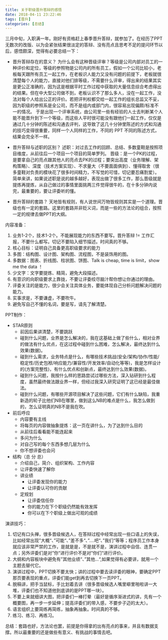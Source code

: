 ```yaml
---
title: 关于职级晋升答辩的感悟
date: 2018-04-11 23:22:46
tags: [晋升]
categories: [总结]
---
```


三月中旬，入职满一年。刚好有资格赶上春季晋升答辩，就参加了。在经历了PPT无数次的改版、以为会紧张结果很淡定的答辩、没有亮点且思考不足的提问环节以后，感悟颇深，觉得有必要总结一下：


* 晋升答辩存在的意义？
为什么会有这种晋级评审？等级是公司内部对员工的一种评价和定位，等级的参照物是公司内的所有员工，假如一个公司比较小，老板每天跟所有员工一起工作，在老板识人能力又没有问题的前提下，老板就很清楚每个人的能力，直接对他们排等级，不需要什么评审，得出来的结果其实是更公正准确的，因为这是根据平时工作过程中获取的大量信息综合考虑得出的结果。但在中大型公司做不到，老板认识不了那么多人，没在一起工作，没法对每个人给出公正的评价。若把评判权都交给一起工作的组长总监又不妥，因为职级的参照系是全公司，而不是组内或部门内，很容易出现偏颇/标准不一的情况。
于是出现一个评审系统，由公司里一些有经验的人士去判断某个人能不能晋升到下一个等级，而这些人平时很可能没有跟他们一起工作，仅仅是通过几十分钟的陈述和沟通去评判，这导致了这几十分钟里陈述的方式和沟通的技巧变得很重要，同样一个人同样的工作，不同的 PPT 不同的陈述方式，结果会完全不一样。

* 晋升答辩与述职的区别？
述职：对过去工作的回顾、总结、多数童鞋是按照项目维度，从前往后一个项目一个项目的简单罗列。
晋级：是一个PK的过程，是要拿自己的亮点跟其他人的亮点去PK的过程；要突出高度（业务理解、架构策略）、深度（技术方案实现）、不求量大（不要面面俱到）、懂得取舍（很多童鞋对负责的模块花了很多时间精力，不写觉的可惜，切记要忍痛割爱）。
简单来讲，如果说述职是说的越多越好，表现出做了很多工作，那么晋级就是提炼再提炼，从自己做过的事情里面挑两三件觉得很牛的，在十多分钟内说完，最重要的，要让评委听的懂。

* 晋升答辩的套路？
天地皆有规则，有人说世间万物皆规则其实是一个道理。晋级也有一定的套路。这里的套路并非贬义词，而是一些的方法论的组合，按照一定的规律去做PPT的大纲。

内容准备：
1. 业务1-2个，技术1-2个。不能展现能力的东西不要写。晋升答辩 != 工作汇报，不要什么都写。切记不要陷入细节描述。时间真的不够。
2. 核心目标：证明自己具备更高职级要求的能力
3. 多图：结构图、设计图、架构图、流程图，不是装饰用的图。
4. 多数据：图表、折线图、柱状图、饼图、Talk is cheap, time is limit，show me the data ！
5. 少文字：文字要提炼、精简，避免大段描述。
6. 有意识的向职级要求上靠拢，不要让评委绞尽脑汁帮你想让你通过的理由。
7. 评委关注的是能力，很少会关注具体业务，要能体现自己分析问题解决问题的能力。
8. 实事求是，不要谦虚，不要吹牛。
9. 避免写自己不懂的名词，要是写，请先了解清楚。

PPT制作：
* STAR原则
    * 前因后果讲清楚，不要跳跃
    * 碰到什么问题，业界是怎么解决的，我在这基础上做了些什么，相对业界的做法有什么优点，在这过程中碰到什么困难，怎么解决，最终达到什么效果(数据)。
    * 碰到什么需求，业务特点是什么，有哪些技术挑战(安全/架构/协作/性能/稳定性/历史包袱/响应能力/兼容性/开发效率/自动化等等)，我是怎样设计的(方案完整性)，有什么优点和创新点，最终达到什么效果(数据)。
    * 碰到什么问题，我按什么样的思路尝试过哪些方法，深入钻研到什么程度，虽然最终做法跟业界一样，但经过我深入研究证明了这已经是最佳做法。
    * 碰到什么问题，有哪些开源项目解决了这些问题，它们有什么缺陷，我重新造的轮子比他们NB在哪里，做到这么NB的难点是什么，我怎么做到的，怎么证明真的NB不是我在吹。
* 前后呼应
    * 内容要有主线
    * 将每页的内容做抽象提炼：这一页在讲什么，为了达到什么目的
    * 从前往后看看能不能连起来
    * 多问为什么
    * 对自己写的每个东西多想几层为什么
    * 你不想评委也会问
* 结构（总 分 总）
    * 介绍自己，简介、组织架构、工作内容
    * 让评委快速了解你
    * 讲业绩
        * 让评委发现你的能力
        * 让评委认可你的贡献
    * 定规划
        * 让评委信任你
        * 你的能力在下个职级仍然能有效发挥
        * 你可以在下个职级上做出可观的成绩

演讲技巧：
1. 切记有口头禅，很多晋级候选人，在答辩过程中经常出现一些口语上的失误，比如经常出现”大概“、”可能“、”差不多“、”....吧“、”我们“等等；程序员工作本身就应该非常严禁的工作，是就是是，不是就不是，演讲过程中自信、连贯一点；另外评委们是对”你“进行评价不是对”你们“进行评价。
2. 大纲和内容板块中避免有”其他业绩“、”其他...“,如果觉得有必要讲，就用一个主题去替代它。
3. 演讲过程中，PPT切换不要太快；讲的过程中要去读评委的眼神，要确定PPT那页要表现的重点，评委们能get到再去切换下一页PPT。
4. 脱稿讲，把手当鼠标，手比划着去讲（很多晋级候选人嘴里噼里啪啦讲一大堆，评委们也不知道他到底讲的是PPT哪一块）。
5. 不要上来就细讲大图，把评委们一棒打晕（最好是循序渐进式的讲，先有一个概要图，再一步一步延伸；提高评委们的带入感，不要步子迈的太大）。
6. 语言组织上要简练再简练，抽象再抽象。时间真的不够。
7. 练习、练习、再练习。

总结：套路也好，方法论也罢，前提是你得拿的出有亮点的事来，并且有数据支撑。所以最重要的还是做些有意义、有挑战的事情去吧。